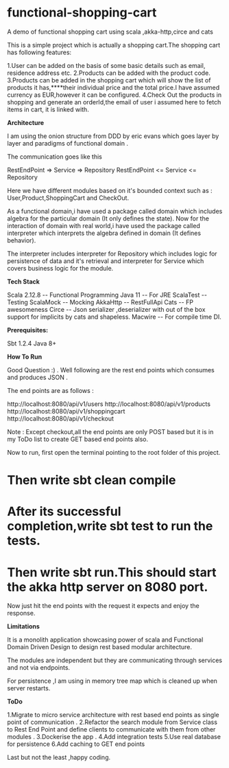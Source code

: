 # functional-shopping-cart

A demo of functional shopping cart using scala ,akka-http,circe and cats


This is a simple project which is actually a shopping cart.The shopping
cart has following features:

1.User can be added on the basis of some basic details such as email,
  residence address etc. 
2.Products can be added with the product code.
3.Products can be added in the shopping cart which will show the list of products
  it has,****their individual price and the total price.I have assumed currency as EUR,however
   it can be configured.
4.Check Out the products in shopping and generate an orderId,the email 
of user i assumed here to fetch items in cart, it is linked with. 


**Architecture**  

I am using the onion structure from DDD by eric evans which goes layer by layer and
paradigms of functional domain .

The communication goes like this 

RestEndPoint => Service => Repository
RestEndPoint <= Service <= Repository

Here we have different modules based on it's bounded context such as :
User,Product,ShoppingCart and CheckOut.

As a functional domain,i have used a package called domain which includes algebra
for the particular domain (It only defines the state). 
Now for the interaction of domain with real world,i have used the package called
interpreter which interprets the algebra defined in domain (It defines behavior).

The interpreter includes interpreter for Repository which includes logic for persistence
of data and it's retrieval and interpreter for Service which covers business logic
for the module.

**Tech Stack**

Scala 2.12.8 -- Functional Programming
Java 11 -- For JRE
ScalaTest -- Testing
ScalaMock -- Mocking
AkkaHttp -- RestFullApi
Cats -- FP awesomeness 
Circe -- Json serializer ,deserializer with out of the box support for implicits 
by cats and shapeless.
Macwire -- For compile time DI.

**Prerequisites:**

Sbt 1.2.4
Java 8+

**How To Run**

Good Question :) . Well following are the rest end points which consumes 
and produces JSON .
 
 The end points are as follows :
 
 http://localhost:8080/api/v1/users
 http://localhost:8080/api/v1/products
 http://localhost:8080/api/v1/shoppingcart
 http://localhost:8080/api/v1/checkout
 
 Note : Except checkout,all the end points are only POST based but it is in my
 ToDo list to create GET based end points also.
 
 Now to run, first open the terminal pointing to the root folder of this project.
 
#  Then write sbt clean compile 
#  After its successful completion,write sbt test to run the tests.
#  Then write sbt run.This should start the akka http server on 8080 port.
 
 Now just hit the end points with the request it expects and enjoy the response.
 
 **Limitations**
 
 It is a monolith application showcasing power of scala and Functional Domain Driven 
 Design to design rest based modular architecture.
 
 The modules are independent but they are communicating through services and not via endpoints.
 
 For persistence ,I am using in memory tree map which is cleaned up when server restarts.
 
 
**ToDo**

1.Migrate to micro service architecture with rest based end points as single point of communication . 
2.Refactor the search module from Service class to Rest End Point and define clients to communicate 
with them from other modules .
3.Dockerise the app . 
4.Add integration tests
5.Use real database for persistence
6.Add caching to GET end points


Last but not the least ,happy coding.


